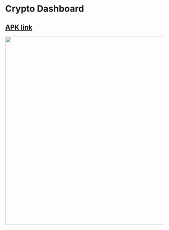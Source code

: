 # Crypto Dashboard

## <a href="https://drive.google.com/file/d/1ijya7xY-kFmNuaIlr07h9aT1DfIGhNNn/view?usp=sharing">APK link</a>


<img src="https://github.com/mobtophop/crypto-dashboard/assets/145994644/ccf7aaf6-7bb1-43e9-bc25-33f6b9c96935" height="600">

